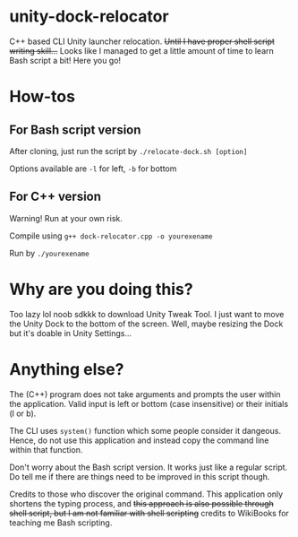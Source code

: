 # unity-dock-relocator
C++ based CLI Unity launcher relocation. ~~Until I have proper shell script writing skill...~~ Looks like I managed to get a little amount of time to learn Bash script a bit! Here you go!
# How-tos 
## For Bash script version
After cloning, just run the script by `./relocate-dock.sh [option]`

Options available are `-l` for left, `-b` for bottom

## For C++ version
Warning! Run at your own risk.

Compile using `g++ dock-relocator.cpp -o yourexename`

Run by `./yourexename` 

# Why are you doing this?
Too lazy lol noob sdkkk to download Unity Tweak Tool. I just want to move the Unity Dock to the bottom of the screen. Well, maybe resizing the Dock but it's doable in Unity Settings...

# Anything else?
The (C++) program does not take arguments and prompts the user within the application. Valid input is left or bottom (case insensitive) or their initials (l or b).

The CLI uses `system()` function which some people consider it dangeous. Hence, do not use this application and instead copy the command line within that function.

Don't worry about the Bash script version. It works just like a regular script. Do tell me if there are things need to be improved in this script though.

Credits to those who discover the original command. This application only shortens the typing process, and ~~this approach is also possible through shell script, but I am not familiar with shell scripting~~ credits to WikiBooks for teaching me Bash scripting. 
